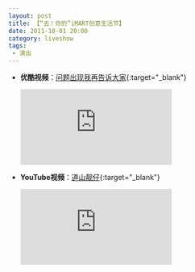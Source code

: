 ```yaml
---
layout: post
title: 【“去！你的”iMART创意生活节】
date: 2011-10-01 20:00
category: liveshow
tags:
 - 演出
---
```


* **优酷视频**：[问题出现我再告诉大家](https://v.youku.com/v_show/id_XMzA5MDAyMTU2.html){:target="_blank"}
  
  <div class="iframe-container"><iframe class="responsive-iframe" src='https://player.youku.com/embed/XMzA5MDAyMTU2'  frameborder="no" allow="accelerometer; autoplay; clipboard-write; encrypted-media; gyroscope; picture-in-picture" allowfullscreen="true"></iframe></div>

* **YouTube视频**：[道山靓仔](https://youtu.be/jahQPajQg7k){:target="_blank"}
  
  <div class="iframe-container"><iframe class="responsive-iframe" src="https://www.youtube.com/embed/jahQPajQg7k"  frameborder="no" allow="accelerometer; autoplay; clipboard-write; encrypted-media; gyroscope; picture-in-picture" allowfullscreen="true"></iframe></div>